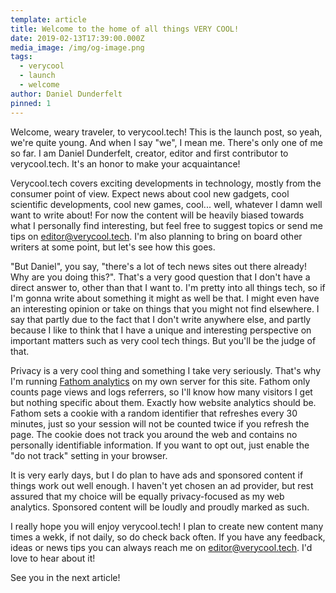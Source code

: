 ```yaml
---
template: article
title: Welcome to the home of all things VERY COOL!
date: 2019-02-13T17:39:00.000Z
media_image: /img/og-image.png
tags:
  - verycool
  - launch
  - welcome
author: Daniel Dunderfelt
pinned: 1
---
```

Welcome, weary traveler, to verycool.tech! This is the launch post, so yeah, we're quite young. And when I say "we", I mean me. There's only one of me so far. I am Daniel Dunderfelt, creator, editor and first contributor to verycool.tech. It's an honor to make your acquaintance!

Verycool.tech covers exciting developments in technology, mostly from the consumer point of view. Expect news about cool new gadgets, cool scientific developments, cool new games, cool... well, whatever I damn well want to write about! For now the content will be heavily biased towards what I personally find interesting, but feel free to suggest topics or send me tips on editor@verycool.tech. I'm also planning to bring on board other writers at some point, but let's see how this goes.

"But Daniel", you say, "there's a lot of tech news sites out there already! Why are you doing this?". That's a very good question that I don't have a direct answer to, other than that I want to. I'm pretty into all things tech, so if I'm gonna write about something it might as well be that. I might even have an interesting opinion or take on things that you might not find elsewhere. I say that partly due to the fact that I don't write anywhere else, and partly because I like to think that I have a unique and interesting perspective on important matters such as very cool tech things. But you'll be the judge of that.

Privacy is a very cool thing and something I take very seriously. That's why I'm running [Fathom analytics](https://usefathom.com/) on my own server for this site. Fathom only counts page views and logs referrers, so I'll know how many visitors I get but nothing specific about them. Exactly how website analytics should be. Fathom sets a cookie with a random identifier that refreshes every 30 minutes, just so your session will not be counted twice if you refresh the page. The cookie does not track you around the web and contains no personally identifiable information. If you want to opt out, just enable the "do not track" setting in your browser.

It is very early days, but I do plan to have ads and sponsored content if things work out well enough. I haven't yet chosen an ad provider, but rest assured that my choice will be equally privacy-focused as my web analytics. Sponsored content will be loudly and proudly marked as such.

I really hope you will enjoy verycool.tech! I plan to create new content many times a wekk, if not daily, so do check back often. If you have any feedback, ideas or news tips you can always reach me on editor@verycool.tech. I'd love to hear about it!

See you in the next article!
